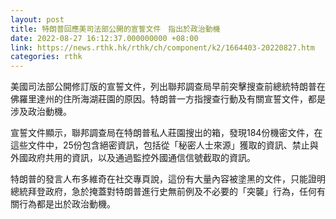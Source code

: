 ```yaml
---
layout: post
title: 特朗普回應美司法部公開的宣誓文件　指出於政治動機
date: 2022-08-27 16:12:37.000000000 +08:00
link: https://news.rthk.hk/rthk/ch/component/k2/1664403-20220827.htm
categories: rthk
---
```


美國司法部公開修訂版的宣誓文件，列出聯邦調查局早前突擊搜查前總統特朗普在佛羅里達州的住所海湖莊園的原因。特朗普一方指搜查行動及有關宣誓文件，都是涉及政治動機。

宣誓文件顯示，聯邦調查局在特朗普私人莊園搜出的箱，發現184份機密文件，在這些文件中，25份包含絕密資訊，包括從「秘密人士來源」獲取的資訊、禁止與外國政府共用的資訊，以及通過監控外國通信信號截取的資訊。

特朗普的發言人布多維奇在社交專頁說，這份有大量內容被塗黑的文件，只能證明總統拜登政府，急於掩蓋對特朗普進行史無前例及不必要的「突襲」行為，任何有關行為都是出於政治動機。
